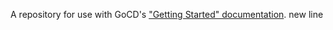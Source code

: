 A repository for use with GoCD's ["Getting Started" documentation](https://www.go.cd/getting-started/part-1/).
new line
